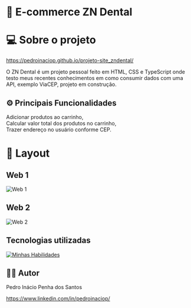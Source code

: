 # :tooth: E-commerce ZN Dental

# :computer: Sobre o projeto

https://pedroinaciop.github.io/projeto-site_zndental/ 

O ZN Dental é um projeto pessoal feito em HTML, CSS e TypeScript onde testo meus recentes conhecimentos em como consumir dados com uma API, exemplo ViaCEP, projeto em construção.

## ⚙️ Principais Funcionalidades

Adicionar produtos ao carrinho, <br>
Calcular valor total dos produtos no carrinho, <br>
Trazer endereço no usuário conforme CEP.

# 🎨 Layout

## Web 1
![Web 1](https://pedroinaciop.github.io/projeto-site_zndental/dist/images/web-1.png)

## Web 2
![Web 2](https://pedroinaciop.github.io/projeto-site_zndental/dist/images/web-2.png)

## Tecnologias utilizadas
[![Minhas Habilidades](https://skillicons.dev/icons?i=html,css,js,ts)](https://skillicons.dev)

## 👨‍💻 Autor

Pedro Inácio Penha dos Santos

https://www.linkedin.com/in/pedroinaciop/
